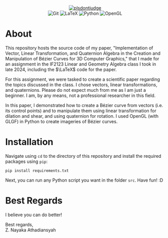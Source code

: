 <div align="center">
  <a href="#">
    <img src="https://img.shields.io/badge/IF2123-Aljabar_Linear_dan_Geometri-blue" alt="plsdontjudge">
  </a>
  <br>
  <img src="https://img.shields.io/badge/git-%23F05033.svg?style=for-the-badge&logo=git&logoColor=white" alt="Git">
  <img src="https://img.shields.io/badge/latex-%23008080.svg?style=for-the-badge&logo=latex&logoColor=white" alt="LaTeX">
  <img src="https://img.shields.io/badge/python-3670A0?style=for-the-badge&logo=python&logoColor=ffdd54" alt="Python">
  <img src="https://img.shields.io/badge/OpenGL-%23FFFFFF.svg?style=for-the-badge&logo=opengl" alt="OpenGL">
</div>


# About
This repository hosts the source code of my paper, "Implementation of Vector, Linear Transformation, and Quaternion Algebra in the Creation and Manipulation of Bézier Curves for 3D Computer Graphics," that I made for an assignment in the IF2123 Linear and Geometry Algebra class I took in late 2024, including the $\LaTeX$ code for the paper. 

For this assignment, we were tasked to create a scientific paper regarding the topics discussed in the class. I chose vectors, linear transformations, and quaternions. Please do not expect much from me as I am just a beginner. I am, by any means, not a professional researcher in this field.

In this paper, I demonstrated how to create a Bézier curve from vectors (i.e. its control points) and to manipulate them using linear transformation for dilation and shear, and using quaternion for rotation. I used OpenGL (with GLGF) in Python to create imageries of Bézier curves.

# Installation
Navigate using `cd` to the directory of this repository and install the required packages using `pip`:

```
pip install requirements.txt
```

Next, you can run any Python script you want in the folder `src`. Have fun! :D

# Best Regards
I believe you can do better!


Best regards,\
Z. Nayaka Athadiansyah
